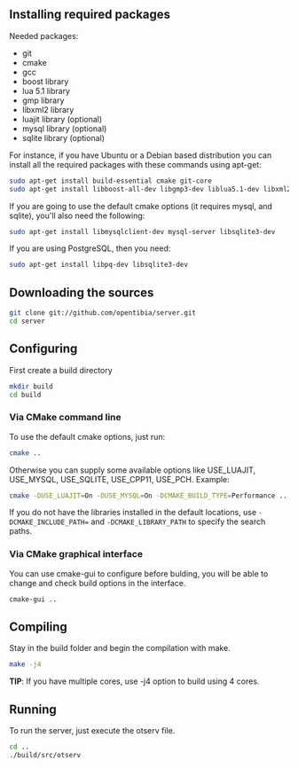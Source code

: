 ## Installing required packages

Needed packages:
* git
* cmake
* gcc
* boost library
* lua 5.1 library
* gmp library
* libxml2 library
* luajit library (optional)
* mysql library (optional)
* sqlite library (optional)

For instance, if you have Ubuntu or a Debian based distribution you can install all the required packages with these commands using apt-get:

```sh
sudo apt-get install build-essential cmake git-core
sudo apt-get install libboost-all-dev libgmp3-dev liblua5.1-dev libxml2-dev
```

If you are going to use the default cmake options (it requires mysql, and sqlite), you'll also need the following:

```sh
sudo apt-get install libmysqlclient-dev mysql-server libsqlite3-dev
```

If you are using PostgreSQL, then you need:

```sh
sudo apt-get install libpq-dev libsqlite3-dev
```


## Downloading the sources
```sh
git clone git://github.com/opentibia/server.git
cd server
```

## Configuring

First create a build directory

```sh
mkdir build
cd build
```

### Via CMake command line

To use the default cmake options, just run:
```sh
cmake ..
```

Otherwise you can supply some available options like USE_LUAJIT, USE_MYSQL, USE_SQLITE, USE_CPP11, USE_PCH.
Example:
```sh
cmake -DUSE_LUAJIT=On -DUSE_MYSQL=On -DCMAKE_BUILD_TYPE=Performance ..
```

If you do not have the libraries installed in the default locations, use `-DCMAKE_INCLUDE_PATH=` and `-DCMAKE_LIBRARY_PATH` to specify the search paths.

### Via CMake graphical interface
You can use cmake-gui to configure before bulding, you will be able to change and check build options in the interface.

```sh
cmake-gui ..
```

## Compiling
Stay in the build folder and begin the compilation with make.
```sh
make -j4
```

**TIP**: If you have multiple cores, use -j4 option to build using 4 cores.

## Running
To run the server, just execute the otserv file.
```sh
cd ..
./build/src/otserv
```

